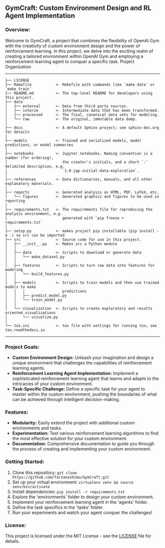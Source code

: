 ## GymCraft: Custom Environment Design and RL Agent Implementation

### Overview:
Welcome to GymCraft, a project that combines the flexibility of OpenAI Gym with the creativity of custom environment design and the power of reinforcement learning. In this project, we delve into the exciting realm of creating a tailored environment within OpenAI Gym and employing a reinforcement learning agent to conquer a specific task.
Project Organization

------------

    ├── LICENSE
    ├── Makefile           <- Makefile with commands like `make data` or `make train`
    ├── README.md          <- The top-level README for developers using this project.
    ├── data
    │   ├── external       <- Data from third party sources.
    │   ├── interim        <- Intermediate data that has been transformed.
    │   ├── processed      <- The final, canonical data sets for modeling.
    │   └── raw            <- The original, immutable data dump.
    │
    ├── docs               <- A default Sphinx project; see sphinx-doc.org for details
    │
    ├── models             <- Trained and serialized models, model predictions, or model summaries
    │
    ├── notebooks          <- Jupyter notebooks. Naming convention is a number (for ordering),
    │                         the creator's initials, and a short `-` delimited description, e.g.
    │                         `1.0-jqp-initial-data-exploration`.
    │
    ├── references         <- Data dictionaries, manuals, and all other explanatory materials.
    │
    ├── reports            <- Generated analysis as HTML, PDF, LaTeX, etc.
    │   └── figures        <- Generated graphics and figures to be used in reporting
    │
    ├── requirements.txt   <- The requirements file for reproducing the analysis environment, e.g.
    │                         generated with `pip freeze > requirements.txt`
    │
    ├── setup.py           <- makes project pip installable (pip install -e .) so src can be imported
    ├── src                <- Source code for use in this project.
    │   ├── __init__.py    <- Makes src a Python module
    │   │
    │   ├── data           <- Scripts to download or generate data
    │   │   └── make_dataset.py
    │   │
    │   ├── features       <- Scripts to turn raw data into features for modeling
    │   │   └── build_features.py
    │   │
    │   ├── models         <- Scripts to train models and then use trained models to make
    │   │   │                 predictions
    │   │   ├── predict_model.py
    │   │   └── train_model.py
    │   │
    │   └── visualization  <- Scripts to create exploratory and results oriented visualizations
    │       └── visualize.py
    │
    └── tox.ini            <- tox file with settings for running tox; see tox.readthedocs.io

------------





### Project Goals:
- **Custom Environment Design:** Unleash your imagination and design a unique environment that challenges the capabilities of reinforcement learning agents.
- **Reinforcement Learning Agent Implementation:** Implement a sophisticated reinforcement learning agent that learns and adapts to the intricacies of your custom environment.
- **Task-Specific Challenge:** Define a specific task for your agent to master within the custom environment, pushing the boundaries of what can be achieved through intelligent decision-making.

### Features:
- **Modularity:** Easily extend the project with additional custom environments and tasks.
- **Experimentation:** Test various reinforcement learning algorithms to find the most effective solution for your custom environment.
- **Documentation:** Comprehensive documentation to guide you through the process of creating and implementing your custom environment.

### Getting Started:
1. Clone this repository: `git clone https://github.com/farzanashimu/GymCraft.git`
2. Set up your virtual environment: `virtualenv venv && source venv/bin/activate`
3. Install dependencies: `pip install -r requirements.txt`
4. Explore the 'environments' folder to design your custom environment.
5. Implement your reinforcement learning agent in the 'agents' folder.
6. Define the task specifics in the 'tasks' folder.
7. Run your experiments and watch your agent conquer the challenges!


### License:
This project is licensed under the MIT License - see the [LICENSE](LICENSE) file for details.

